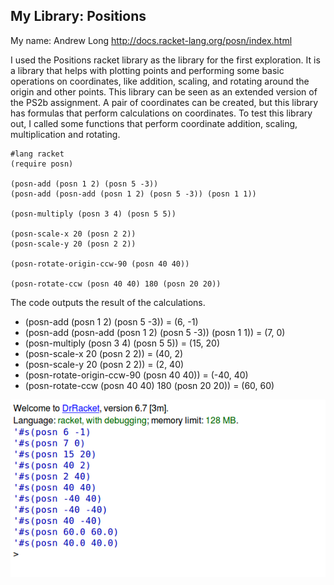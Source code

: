 ## My Library: Positions
My name: Andrew Long
http://docs.racket-lang.org/posn/index.html

I used the Positions racket library as the library for the first exploration. It is a library that helps with plotting points and performing some basic operations on coordinates, like addition, scaling, and rotating around the origin and other points. This library can be seen as an extended version of the PS2b assignment. A pair of coordinates can be created, but this library has formulas that perform calculations on coordinates.  To test this library out, I called some functions that perform coordinate addition, scaling, multiplication and rotating. 

```
#lang racket
(require posn)

(posn-add (posn 1 2) (posn 5 -3))
(posn-add (posn-add (posn 1 2) (posn 5 -3)) (posn 1 1))

(posn-multiply (posn 3 4) (posn 5 5))

(posn-scale-x 20 (posn 2 2))
(posn-scale-y 20 (posn 2 2))

(posn-rotate-origin-ccw-90 (posn 40 40))

(posn-rotate-ccw (posn 40 40) 180 (posn 20 20))
```
The code outputs the result of the calculations.
* (posn-add (posn 1 2) (posn 5 -3)) = (6, -1)
* (posn-add (posn-add (posn 1 2) (posn 5 -3)) (posn 1 1)) = (7, 0)
* (posn-multiply (posn 3 4) (posn 5 5)) = (15, 20)
* (posn-scale-x 20 (posn 2 2)) = (40, 2)
* (posn-scale-y 20 (posn 2 2)) = (2, 40)
* (posn-rotate-origin-ccw-90 (posn 40 40)) = (-40, 40)
* (posn-rotate-ccw (posn 40 40) 180 (posn 20 20)) = (60, 60)

![output](exp1_output.png)
